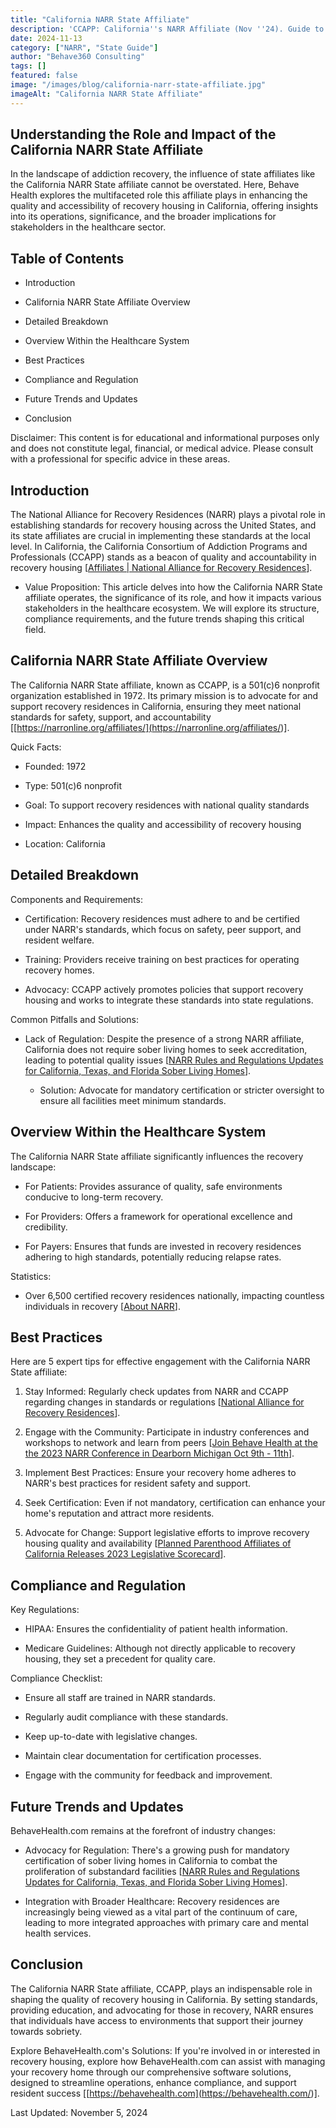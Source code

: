 ```yaml
---
title: "California NARR State Affiliate"
description: 'CCAPP: California''s NARR Affiliate (Nov ''24). Guide to voluntary sober living certification, CA regulations & legal protections (FHA/ADA).'
date: 2024-11-13
category: ["NARR", "State Guide"]
author: "Behave360 Consulting"
tags: []
featured: false
image: "/images/blog/california-narr-state-affiliate.jpg"
imageAlt: "California NARR State Affiliate"
---
```


## Understanding the Role and Impact of the California NARR State Affiliate  
  

In the landscape of addiction recovery, the influence of state affiliates like the California NARR State affiliate cannot be overstated. Here, Behave Health explores the multifaceted role this affiliate plays in enhancing the quality and accessibility of recovery housing in California, offering insights into its operations, significance, and the broader implications for stakeholders in the healthcare sector.

## Table of Contents

  * Introduction

  * California NARR State Affiliate Overview

  * Detailed Breakdown

  * Overview Within the Healthcare System

  * Best Practices

  * Compliance and Regulation

  * Future Trends and Updates

  * Conclusion

Disclaimer: This content is for educational and informational purposes only and does not constitute legal, financial, or medical advice. Please consult with a professional for specific advice in these areas.

## Introduction

The National Alliance for Recovery Residences (NARR) plays a pivotal role in establishing standards for recovery housing across the United States, and its state affiliates are crucial in implementing these standards at the local level. In California, the California Consortium of Addiction Programs and Professionals (CCAPP) stands as a beacon of quality and accountability in recovery housing [[Affiliates | National Alliance for Recovery Residences](<https://narronline.org/affiliates/>)].

  * Value Proposition: This article delves into how the California NARR State affiliate operates, the significance of its role, and how it impacts various stakeholders in the healthcare ecosystem. We will explore its structure, compliance requirements, and the future trends shaping this critical field.

## California NARR State Affiliate Overview

The California NARR State affiliate, known as CCAPP, is a 501(c)6 nonprofit organization established in 1972. Its primary mission is to advocate for and support recovery residences in California, ensuring they meet national standards for safety, support, and accountability [[https://narronline.org/affiliates/](<https://narronline.org/affiliates/>)].

Quick Facts:

  * Founded: 1972

  * Type: 501(c)6 nonprofit

  * Goal: To support recovery residences with national quality standards

  * Impact: Enhances the quality and accessibility of recovery housing

  * Location: California

## Detailed Breakdown

Components and Requirements:

  * Certification: Recovery residences must adhere to and be certified under NARR's standards, which focus on safety, peer support, and resident welfare.

  * Training: Providers receive training on best practices for operating recovery homes.

  * Advocacy: CCAPP actively promotes policies that support recovery housing and works to integrate these standards into state regulations.

Common Pitfalls and Solutions:

  * Lack of Regulation: Despite the presence of a strong NARR affiliate, California does not require sober living homes to seek accreditation, leading to potential quality issues [[NARR Rules and Regulations Updates for California, Texas, and Florida Sober Living Homes](<../../8/11/narr-rules-and-regulations-updates-for-california-texas-and-florida-sober-living-homesnbsp.html>)].

    * Solution: Advocate for mandatory certification or stricter oversight to ensure all facilities meet minimum standards.

## Overview Within the Healthcare System

The California NARR State affiliate significantly influences the recovery landscape:

  * For Patients: Provides assurance of quality, safe environments conducive to long-term recovery.

  * For Providers: Offers a framework for operational excellence and credibility.

  * For Payers: Ensures that funds are invested in recovery residences adhering to high standards, potentially reducing relapse rates.

Statistics:

  * Over 6,500 certified recovery residences nationally, impacting countless individuals in recovery [[About NARR](<https://narronline.org/about/>)].

## Best Practices

Here are 5 expert tips for effective engagement with the California NARR State affiliate:

  1. Stay Informed: Regularly check updates from NARR and CCAPP regarding changes in standards or regulations [[National Alliance for Recovery Residences](<https://narronline.org/>)].

  2. Engage with the Community: Participate in industry conferences and workshops to network and learn from peers [[Join Behave Health at the the 2023 NARR Conference in Dearborn Michigan Oct 9th - 11th](<https://behavehealth.com/blog/2023/10/9/join-behave-health-at-the-the-2023-narr-conference-in-deerborn-michigan-oct-9th-11th>)].

  3. Implement Best Practices: Ensure your recovery home adheres to NARR's best practices for resident safety and support.

  4. Seek Certification: Even if not mandatory, certification can enhance your home's reputation and attract more residents.

  5. Advocate for Change: Support legislative efforts to improve recovery housing quality and availability [[Planned Parenthood Affiliates of California Releases 2023 Legislative Scorecard](<https://www.plannedparenthoodaction.org/planned-parenthood-affiliates-california/media/ppac-releases-2023-legislative-scorecard>)].

## Compliance and Regulation

Key Regulations:

  * HIPAA: Ensures the confidentiality of patient health information.

  * Medicare Guidelines: Although not directly applicable to recovery housing, they set a precedent for quality care.

Compliance Checklist:

  * Ensure all staff are trained in NARR standards.

  * Regularly audit compliance with these standards.

  * Keep up-to-date with legislative changes.

  * Maintain clear documentation for certification processes.

  * Engage with the community for feedback and improvement.

## Future Trends and Updates

BehaveHealth.com remains at the forefront of industry changes:

  * Advocacy for Regulation: There's a growing push for mandatory certification of sober living homes in California to combat the proliferation of substandard facilities [[NARR Rules and Regulations Updates for California, Texas, and Florida Sober Living Homes](<../../8/11/narr-rules-and-regulations-updates-for-california-texas-and-florida-sober-living-homesnbsp.html>)].

  * Integration with Broader Healthcare: Recovery residences are increasingly being viewed as a vital part of the continuum of care, leading to more integrated approaches with primary care and mental health services.

## Conclusion

The California NARR State affiliate, CCAPP, plays an indispensable role in shaping the quality of recovery housing in California. By setting standards, providing education, and advocating for those in recovery, NARR ensures that individuals have access to environments that support their journey towards sobriety.

Explore BehaveHealth.com's Solutions: If you're involved in or interested in recovery housing, explore how BehaveHealth.com can assist with managing your recovery home through our comprehensive software solutions, designed to streamline operations, enhance compliance, and support resident success [[https://behavehealth.com](<https://behavehealth.com/>)].

  
  

Last Updated: November 5, 2024